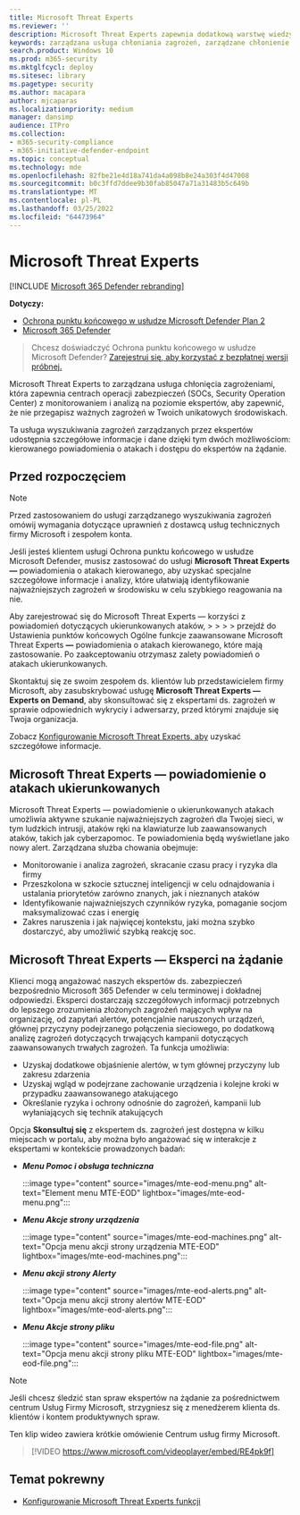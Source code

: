 ```yaml
---
title: Microsoft Threat Experts
ms.reviewer: ''
description: Microsoft Threat Experts zapewnia dodatkową warstwę wiedzy specjalistycznej dla Ochrona punktu końcowego w usłudze Microsoft Defender.
keywords: zarządzana usługa chłoniania zagrożeń, zarządzane chłonienie zagrożeń, usługa zarządzanych wykrywania i odpowiedzi (MDR, MTE, Microsoft Threat Experts, MTE-TAN, powiadomienie o atakach kierowanego, powiadomienie o atakach kierowanego
search.product: Windows 10
ms.prod: m365-security
ms.mktglfcycl: deploy
ms.sitesec: library
ms.pagetype: security
ms.author: macapara
author: mjcaparas
ms.localizationpriority: medium
manager: dansimp
audience: ITPro
ms.collection:
- m365-security-compliance
- m365-initiative-defender-endpoint
ms.topic: conceptual
ms.technology: mde
ms.openlocfilehash: 82fbe21e4d18a741da4a098b8e24a303f4d47008
ms.sourcegitcommit: b0c3ffd7ddee9b30fab85047a71a31483b5c649b
ms.translationtype: MT
ms.contentlocale: pl-PL
ms.lasthandoff: 03/25/2022
ms.locfileid: "64473964"
---
```

# <a name="microsoft-threat-experts"></a>Microsoft Threat Experts

[!INCLUDE [Microsoft 365 Defender rebranding](../../includes/microsoft-defender.md)]

**Dotyczy:**
- [Ochrona punktu końcowego w usłudze Microsoft Defender Plan 2](https://go.microsoft.com/fwlink/p/?linkid=2154037)
- [Microsoft 365 Defender](https://go.microsoft.com/fwlink/?linkid=2118804)

> Chcesz doświadczyć Ochrona punktu końcowego w usłudze Microsoft Defender? [Zarejestruj się, aby korzystać z bezpłatnej wersji próbnej.](https://signup.microsoft.com/create-account/signup?products=7f379fee-c4f9-4278-b0a1-e4c8c2fcdf7e&ru=https://aka.ms/MDEp2OpenTrial?ocid=docs-wdatp-exposedapis-abovefoldlink)

Microsoft Threat Experts to zarządzana usługa chłonięcia zagrożeniami, która zapewnia centrach operacji zabezpieczeń (SOCs, Security Operation Center) z monitorowaniem i analizą na poziomie ekspertów, aby zapewnić, że nie przegapisz ważnych zagrożeń w Twoich unikatowych środowiskach.

Ta usługa wyszukiwania zagrożeń zarządzanych przez ekspertów udostępnia szczegółowe informacje i dane dzięki tym dwóch możliwościom: kierowanego powiadomienia o atakach i dostępu do ekspertów na żądanie.

## <a name="before-you-begin"></a>Przed rozpoczęciem

> [!NOTE]
> Przed zastosowaniem do usługi zarządzanego wyszukiwania zagrożeń omówij wymagania dotyczące uprawnień z dostawcą usług technicznych firmy Microsoft i zespołem konta.

Jeśli jesteś klientem usługi Ochrona punktu końcowego w usłudze Microsoft Defender, musisz zastosować do usługi **Microsoft Threat Experts —** powiadomienia o atakach kierowanego, aby uzyskać specjalne szczegółowe informacje i analizy, które ułatwiają identyfikowanie najważniejszych zagrożeń w środowisku w celu szybkiego reagowania na nie.

Aby zarejestrować się do Microsoft Threat Experts — korzyści z powiadomień dotyczących ukierunkowanych ataków,  \>  \>  \>  \> przejdź do Ustawienia punktów końcowych Ogólne funkcje zaawansowane Microsoft Threat Experts **—** powiadomienia o atakach kierowanego, które mają zastosowanie. Po zaakceptowaniu otrzymasz zalety powiadomień o atakach ukierunkowanych.

Skontaktuj się ze swoim zespołem ds. klientów lub przedstawicielem firmy Microsoft, aby zasubskrybować usługę **Microsoft Threat Experts — Experts on Demand**, aby skonsultować się z ekspertami ds. zagrożeń w sprawie odpowiednich wykryciy i adwersarzy, przed którymi znajduje się Twoja organizacja.

Zobacz [Konfigurowanie Microsoft Threat Experts, aby](/microsoft-365/security/defender-endpoint/configure-microsoft-threat-experts#before-you-begin) uzyskać szczegółowe informacje.

## <a name="microsoft-threat-experts---targeted-attack-notification"></a>Microsoft Threat Experts — powiadomienie o atakach ukierunkowanych

Microsoft Threat Experts — powiadomienie o ukierunkowanych atakach umożliwia aktywne szukanie najważniejszych zagrożeń dla Twojej sieci, w tym ludzkich intrusji, ataków ręki na klawiaturze lub zaawansowanych ataków, takich jak cyberzapomoc. Te powiadomienia będą wyświetlane jako nowy alert. Zarządzana służba chowania obejmuje:

- Monitorowanie i analiza zagrożeń, skracanie czasu pracy i ryzyka dla firmy
- Przeszkolona w szkocie sztucznej inteligencji w celu odnajdowania i ustalania priorytetów zarówno znanych, jak i nieznanych ataków
- Identyfikowanie najważniejszych czynników ryzyka, pomaganie socjom maksymalizować czas i energię
- Zakres naruszenia i jak najwięcej kontekstu, jaki można szybko dostarczyć, aby umożliwić szybką reakcję soc.

## <a name="microsoft-threat-experts---experts-on-demand"></a>Microsoft Threat Experts — Eksperci na żądanie

Klienci mogą angażować naszych ekspertów ds. zabezpieczeń bezpośrednio Microsoft 365 Defender w celu terminowej i dokładnej odpowiedzi. Eksperci dostarczają szczegółowych informacji potrzebnych do lepszego zrozumienia złożonych zagrożeń mających wpływ na organizację, od zapytań alertów, potencjalnie naruszonych urządzeń, głównej przyczyny podejrzanego połączenia sieciowego, po dodatkową analizę zagrożeń dotyczących trwających kampanii dotyczących zaawansowanych trwałych zagrożeń. Ta funkcja umożliwia:

- Uzyskaj dodatkowe objaśnienie alertów, w tym głównej przyczyny lub zakresu zdarzenia
- Uzyskaj wgląd w podejrzane zachowanie urządzenia i kolejne kroki w przypadku zaawansowanego atakującego
- Określanie ryzyka i ochrony odnośnie do zagrożeń, kampanii lub wyłaniających się technik atakujących

Opcja **Skonsultuj się** z ekspertem ds. zagrożeń jest dostępna w kilku miejscach w portalu, aby można było angażować się w interakcje z ekspertami w kontekście prowadzonych badań:

- ***Menu Pomoc i obsługa techniczna***

  :::image type="content" source="images/mte-eod-menu.png" alt-text="Element menu MTE-EOD" lightbox="images/mte-eod-menu.png":::

- ***Menu Akcje strony urządzenia***

  :::image type="content" source="images/mte-eod-machines.png" alt-text="Opcja menu akcji strony urządzenia MTE-EOD" lightbox="images/mte-eod-machines.png":::

- ***Menu akcji strony Alerty***

  :::image type="content" source="images/mte-eod-alerts.png" alt-text="Opcja menu akcji strony alertów MTE-EOD" lightbox="images/mte-eod-alerts.png":::

- ***Menu Akcje strony pliku***

  :::image type="content" source="images/mte-eod-file.png" alt-text="Opcja menu akcji strony pliku MTE-EOD" lightbox="images/mte-eod-file.png":::

> [!NOTE]
> Jeśli chcesz śledzić stan spraw ekspertów na żądanie za pośrednictwem centrum Usług Firmy Microsoft, strzygniesz się z menedżerem klienta ds. klientów i kontem produktywnych spraw.

Ten klip wideo zawiera krótkie omówienie Centrum usług firmy Microsoft.

> [!VIDEO https://www.microsoft.com/videoplayer/embed/RE4pk9f]

## <a name="related-topic"></a>Temat pokrewny

- [Konfigurowanie Microsoft Threat Experts funkcji](configure-microsoft-threat-experts.md)
